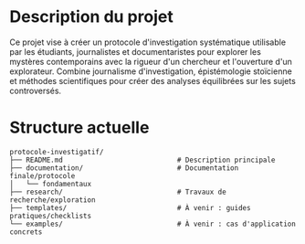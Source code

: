 # Description du projet
Ce projet vise à créer un protocole d'investigation systématique utilisable par les étudiants, journalistes et documentaristes pour explorer les mystères contemporains avec la rigueur d'un chercheur et l'ouverture d'un explorateur. Combine journalisme d'investigation, épistémologie stoïcienne et méthodes scientifiques pour créer des analyses équilibrées sur les sujets controversés.

# Structure actuelle
```
protocole-investigatif/
├── README.md                            # Description principale
├── documentation/                       # Documentation finale/protocole
│   └── fondamentaux
├── research/                            # Travaux de recherche/exploration  
├── templates/                           # À venir : guides pratiques/checklists
└── examples/                            # À venir : cas d'application concrets
```